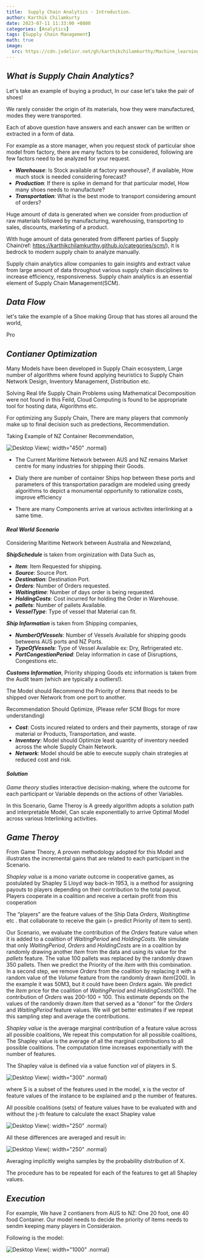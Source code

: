 ```yaml
---
title:  Supply Chain Analytics - Introduction.
author: Karthik Chilamkurty
date: 2023-07-11 11:33:00 +0800
categories: [Analytics]
tags: [Supply Chain Management]
math: true
image:
  src: https://cdn.jsdelivr.net/gh/karthikchilamkurthy/Machine_learning@main/Data%20Sources/images/ship1.jpeg
---
```


## **_What is Supply Chain Analytics?_**

Let's take an example of buying a product, In our case let's take the pair of shoes!

We rarely consider the origin of its materials, how they were manufactured, modes they were transported.

Each of above question have answers and each answer can be written or extracted in a form of data.

For example as a store manager, when you request stock of particular shoe model from factory, there are many factors to be considered, following are few factors need to be analyzed for your request.

- **_Warehouse_**: Is Stock available at factory warehouse?, if available, How much stock is needed considering forecast?
- **_Production_**: If there is spike in demand for that particular model, How many shoes needs to manufacture?
- **_Transportation_**: What is the best mode to transport considering amount of orders?

Huge amount of data is generated when we consider from production of raw materials followed by manufacturing, warehousing, transporting to sales, discounts, marketing of a product.

With huge amount of data generated from different parties of Supply Chain(ref: <https://karthikchilamkurthy.github.io/categories/scm/>), it is bedrock to modern supply chain to analyze manually.

Supply chain analytics allow companies to gain insights and extract value from large amount of data throughout various supply chain disciplines to increase efficiency, responsiveness. Supply chain analytics is an essential element of Supply Chain Management(SCM).

## **_Data Flow_**

let's take the example of a Shoe making Group that has stores all around the world,

Pro



## **_Contianer Optimization_**

Many Models have been developed in Supply Chain ecosystem, Large number of algorithms where found applying heuristics to Supply Chain Network Design, Inventory Management, Distribution etc.

Solving Real life Supply Chain Problems using Mathematical Decomposition were not found in this Feild, Cloud Computing is found to be appropriate tool for hosting data, Algorithms etc.

For optimizing any Supply Chain, There are many players that commonly make up to final decision such as predections, Recommendation.

Taking Example of NZ Container Recommendation, 

![Desktop View](https://cdn.jsdelivr.net/gh/karthikchilamkurthy/Machine_learning@main/Data%20Sources/images/serviceflyermap.jpeg){: width="450" .normal}

- The Current Maritime Network between AUS and NZ remains Market centre for many industries for shipping their Goods.

- Dialy there are number of container Ships hop between these ports and parameters of this transportation paradigm are modeled using greedy algorithms to depict a monumental opportunity to rationalize costs, improve efficiency

- There are many Components arrive at various activites interlinking at a   same time.



#### **_Real World Scenario_** 

Considering Maritime Network between Australia and Newzeland, 

**_ShipSchedule_** is taken from orginization with Data Such as,

- **_Item_**: Item Requested for shipping.
- **_Source_**: Source Port.
- **_Destination_**: Destination Port.
- **_Orders_**: Number of Orders requested.
- **_Waitingtime_**: Number of days order is being requested.
- **_HoldingCosts_**: Cost incurred for holding the Order in Warehouse. 
- **_pallets_**: Number of pallets Available. 
- **_VesselType_**: Type of vessel that Material can fit.

**_Ship Information_** is taken from Shipping companies, 

- **_NumberOfVessels_**: Number of Vessels Available for shipping goods betweens AUS ports and NZ Ports.
- **_TypeOfVessels_**: Type of Vessel Available ex: Dry, Refrigerated etc.
- **_PortCongestionPeriod_**: Delay information in case of Disruptions, Congestions etc.


**_Customs Information_**, Priority shipping Goods etc information is taken from the Audit team (which are typically a outliers!).

The Model should Recommend the Priority of items that needs to be shipped over Network from one port to another.

Recommendation Should Optimize, (Please refer SCM Blogs for more understanding)

- **_Cost_**: Costs incured related to orders and their payments, storage of raw material or Products, Transportation, and waste.
- **_Inventory_**: Model should Optimize least quantity of inventory needed across the whole Supply Chain Network.
- **_Network_**: Model should be able to execute supply chain strategies at reduced cost and risk.


#### **_Solution_**

_Game theory_ studies interactive decision-making, where the outcome for each participant or Variable depends on the actions of other Variables.

In this Scenario, Game Theroy is A greedy algorithm adopts a solution path and interpretable Model, Can scale exponentially to arrive Optimal Model across various Interlinking activities.

## **_Game Theroy_**

From Game Theory, A proven methodology adopted for this Model and illustrates the incremental gains that are related to each participant in the Scenario. 

_Shapley value_ is a mono variate outcome in cooperative games, as postulated by Shapley S Lloyd way back-in 1953, is a method for assigning payouts to players depending on their contribution to the total payout. Players cooperate in a coalition and receive a certain profit from this cooperation

The “players” are the feature values of the Ship Data _Orders_, _Waitingtime_ etc . that collaborate to receive the gain (= predict Priority of item to sent).

Our Scenario, we evaluate the contribution of the _Orders_ feature value when it is added to a coalition of _WaitingPeriod_ and _HoldingCosts_. We simulate that only _WaitingPeriod_, _Orders_ and _HoldingCosts_ are in a coalition by randomly drawing another _Item_ from the data and using its value for the _pallets_ feature. The value 100 pallets was replaced by the randomly drawn 350 pallets. Then we predict the Priority of the _Item_ with this combination. In a second step, we remove _Orders_ from the coalition by replacing it with a random value of the _Volume_ feature from the randomly drawn _Item_(200). In the example it was 50M3, but it could have been _Orders_ again. We predict the _Item_ price for the coalition of _WaitingPeriod_ and _HoldingCosts_(100). The contribution of _Orders_ was 200-100 = 100. This estimate depends on the values of the randomly drawn _Item_ that served as a “donor” for the _Orders_ and _WaitingPeriod_ feature values. We will get better estimates if we repeat this sampling step and average the contributions.

_Shapley value_ is the average marginal contribution of a feature value across all possible coalitions, We repeat this computation for all possible coalitions, The Shapley value is the average of all the marginal contributions to all possible coalitions. The computation time increases exponentially with the number of features.

The Shapley value is defined via a value function _val_ of players in S.

![Desktop View](https://cdn.jsdelivr.net/gh/karthikchilamkurthy/Machine_learning@main/Data%20Sources/images/sc1.png){: width="300" .normal}

where S is a subset of the features used in the model, x is the vector of feature values of the instance to be explained and p the number of features.

All possible coalitions (sets) of feature values have to be evaluated with and without the j-th feature to calculate the exact Shapley value

![Desktop View](https://cdn.jsdelivr.net/gh/karthikchilamkurthy/Machine_learning@main/Data%20Sources/images/sc2.png){: width="250" .normal}

All these differences are averaged and result in:

![Desktop View](https://cdn.jsdelivr.net/gh/karthikchilamkurthy/Machine_learning@main/Data%20Sources/images/sc3.png){: width="250" .normal}

Averaging implicitly weighs samples by the probability distribution of X.

The procedure has to be repeated for each of the features to get all Shapley values.

## **_Execution_**

For example, We have 2 contianers from AUS to NZ: One 20 foot, one 40 food Container. Our model needs to decide the priority of items needs to sendm keeping many players in Consideraion.

Following is the model:

![Desktop View](https://cdn.jsdelivr.net/gh/karthikchilamkurthy/Machine_learning@main/Data%20Sources/images/gif-created.gif){: width="1000" .normal}



